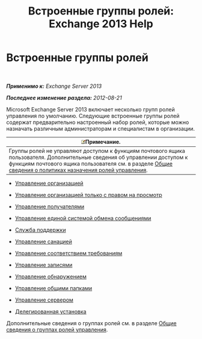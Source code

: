 ﻿---
title: 'Встроенные группы ролей: Exchange 2013 Help'
TOCTitle: Встроенные группы ролей
ms:assetid: f786b88a-8263-4475-a3c5-104fbb322ec5
ms:mtpsurl: https://technet.microsoft.com/ru-ru/library/Dd351266(v=EXCHG.150)
ms:contentKeyID: 50489484
ms.date: 04/30/2018
mtps_version: v=EXCHG.150
ms.translationtype: HT
---

# Встроенные группы ролей

 

_**Применимо к:** Exchange Server 2013_

_**Последнее изменение раздела:** 2012-08-21_

Microsoft Exchange Server 2013 включает несколько групп ролей управления по умолчанию. Следующие встроенные группы ролей содержат предварительно настроенный набор ролей, которые можно назначать различным администраторам и специалистам в организации.

<table>
<thead>
<tr class="header">
<th><img src="images/JJ126620.note(EXCHG.150).gif" title="Примечание" alt="Примечание" />Примечание.</th>
</tr>
</thead>
<tbody>
<tr class="odd">
<td>Группы ролей не управляют доступом к функциям почтового ящика пользователя. Дополнительные сведения об управлении доступом к функциям почтового ящика пользователя см. в разделе <a href="understanding-management-role-assignment-policies-exchange-2013-help.md">Общие сведения о политиках назначения ролей управления</a>.</td>
</tr>
</tbody>
</table>


  - [Управление организацией](organization-management-exchange-2013-help.md)

  - [Управление организацией только с правом на просмотр](view-only-organization-management-exchange-2013-help.md)

  - [Управление получателями](recipient-management-exchange-2013-help.md)

  - [Управление единой системой обмена сообщениями](um-management-exchange-2013-help.md)

  - [Служба поддержки](help-desk-exchange-2013-help.md)

  - [Управление санацией](hygiene-management-exchange-2013-help.md)

  - [Управление соответствием требованиям](compliance-management-exchange-2013-help.md)

  - [Управление записями](records-management-exchange-2013-help.md)

  - [Управление обнаружением](discovery-management-exchange-2013-help.md)

  - [Управление общими папками](public-folder-management-exchange-2013-help.md)

  - [Управление сервером](server-management-exchange-2013-help.md)

  - [Делегированная установка](delegated-setup-exchange-2013-help.md)

Дополнительные сведения о группах ролей см. в разделе [Общие сведения о группах ролей управления](understanding-management-role-groups-exchange-2013-help.md).

